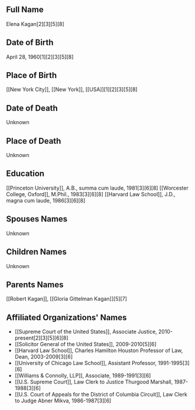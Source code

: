 ## Full Name
Elena Kagan[2][3][5][8]

## Date of Birth
April 28, 1960[1][2][3][5][8]

## Place of Birth
[[New York City]], [[New York]], [[USA]][1][2][3][5][8]

## Date of Death
Unknown

## Place of Death
Unknown

## Education
[[Princeton University]], A.B., summa cum laude, 1981[3][6][8]
[[Worcester College, Oxford]], M.Phil., 1983[3][6][8]
[[Harvard Law School]], J.D., magna cum laude, 1986[3][6][8]

## Spouses Names
Unknown

## Children Names
Unknown

## Parents Names
[[Robert Kagan]], [[Gloria Gittelman Kagan]][5][7]

## Affiliated Organizations' Names
- [[Supreme Court of the United States]], Associate Justice, 2010-present[2][3][5][6][8]
- [[Solicitor General of the United States]], 2009-2010[5][6]
- [[Harvard Law School]], Charles Hamilton Houston Professor of Law, Dean, 2003-2009[3][6]
- [[University of Chicago Law School]], Assistant Professor, 1991-1995[3][6]
- [[Williams & Connolly, LLP]], Associate, 1989-1991[3][6]
- [[U.S. Supreme Court]], Law Clerk to Justice Thurgood Marshall, 1987-1988[3][6]
- [[U.S. Court of Appeals for the District of Columbia Circuit]], Law Clerk to Judge Abner Mikva, 1986-1987[3][6]

